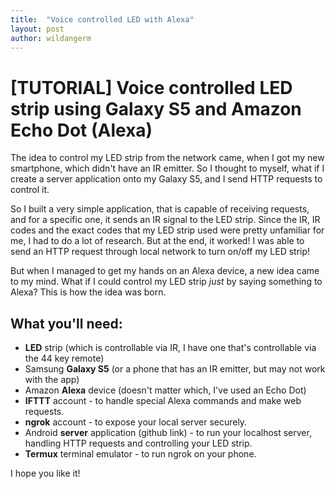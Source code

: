 ```yaml
---
title:  "Voice controlled LED with Alexa"
layout: post
author: wildangerm
---
```


# [TUTORIAL] Voice controlled LED strip using Galaxy S5 and Amazon Echo Dot (Alexa)

The idea to control my LED strip from the network came, when I got my new smartphone, which didn't have an IR emitter. So I thought to myself, what if I create a server application onto my Galaxy S5, and I send HTTP requests to control it.

So I built a very simple application, that is capable of receiving requests, and for a specific one, it sends an IR signal to the LED strip. Since the IR, IR codes and the exact codes that my LED strip used were pretty unfamiliar for me, I had to do a lot of research. But at the end, it worked! I was able to send an HTTP request through local network to turn on/off my LED strip! 
 
But when I managed to get my hands on an Alexa device, a new idea came to my mind. What if I could control my LED strip _just_ by saying something to Alexa? This is how the idea was born.

## What you'll need:
 + **LED** strip (which is controllable via IR, I have one that's controllable via the 44 key remote)
 + Samsung **Galaxy S5** (or a phone that has an IR emitter, but may not work with the app)
 + Amazon **Alexa** device (doesn't matter which, I've used an Echo Dot)
 + **IFTTT** account - to handle special Alexa commands and make web requests.
 + **ngrok** account - to expose your local server securely.
 + Android **server** application (github link) - to run your localhost server, handling HTTP requests and controlling your LED strip.
 + **Termux** terminal emulator - to run ngrok on your phone.



I hope you like it!
